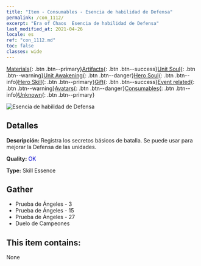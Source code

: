 ```yaml
---
title: "Item - Consumables - Esencia de habilidad de Defensa"
permalink: /con_1112/
excerpt: "Era of Chaos  Esencia de habilidad de Defensa"
last_modified_at: 2021-04-26
locale: es
ref: "con_1112.md"
toc: false
classes: wide
---
```

 [Materials](/ItemsES/){: .btn .btn--primary}[Artifacts](/ItemsES/Artifacts/){: .btn .btn--success}[Unit Soul](/ItemsES/UnitSoul/){: .btn .btn--warning}[Unit Awakening](/ItemsES/UnitAwakening/){: .btn .btn--danger}[Hero Soul](/ItemsES/HeroSoul/){: .btn .btn--info}[Hero Skill](/ItemsES/HeroSkill/){: .btn .btn--primary}[Gift](/ItemsES/Gift/){: .btn .btn--success}[Event related](/ItemsES/Events/){: .btn .btn--warning}[Avatars](/ItemsES/Avatars/){: .btn .btn--danger}[Consumables](/ItemsES/Consumables/){: .btn .btn--info}[Unknown](/ItemsES/Unknown/){: .btn .btn--primary}

 ![Esencia de habilidad de Defensa](/images/t/i_7003.png)

## Detalles
 **Descripción:** Registra los secretos básicos de batalla. Se puede usar para mejorar la Defensa de las unidades.

 **Quality:** <span style="color: #0000CD">OK</span>

 **Type:** Skill Essence

## Gather

*    Prueba de Ángeles - 3 
*    Prueba de Ángeles - 15 
*    Prueba de Ángeles - 27 
*    Duelo de Campeones 

## This item contains:

  None

